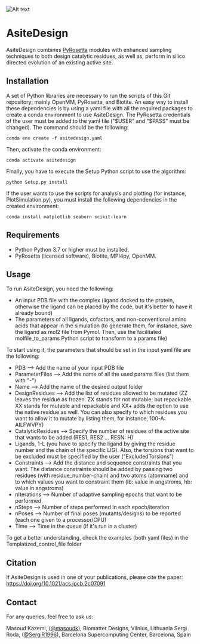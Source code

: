 ![Alt text](Templatized_control_file/TOC.png)

# AsiteDesign

AsiteDesign combines [PyRosetta](http://www.pyrosetta.org/) modules with enhanced sampling techniques to both design catalytic residues, as well as, perform in silico directed evolution of an existing active site.

## Installation

A set of Python libraries are necessary to run the scripts of this Git repository; mainly OpenMM, PyRosetta, and Biotite. An easy way to install these dependencies is by using a yaml file with all the required packages to create a conda environment to use AsiteDesign. The PyRosetta credentials of the user must be added to the yaml file ("$USER" and "$PASS" must be changed). The command should be the following:

```
conda env create -f asitedesign.yaml 
```

Then, activate the conda environment:

```
conda activate asitedesign
```

Finally, you have to execute the Setup Python script to use the algorithm:

```
python Setup.py install
```

If the user wants to use the scripts for analysis and plotting (for instance, PlotSimulation.py), you must install the following dependencies in the created environment:

```
conda install matplotlib seaborn scikit-learn
```

## Requirements

* Python Python 3.7 or higher must be installed.
* PyRosetta (licensed software), Biotite, MPI4py, OpenMM.

## Usage

To run AsiteDesign, you need the following:

* An input PDB file with the complex (ligand docked to the protein, otherwise the ligand can be placed by the code, but it's better to have it already bound)
* The parameters of all ligands, cofactors, and non-conventional amino acids that appear in the simulation (to generate them, for instance, save the ligand as mol2 file from Pymol. Then, use the facilitated molfile\_to\_params Python script to transform to a params file)

To start using it, the parameters that should be set in the input yaml file are the following:

* PDB --> Add the name of your input PDB file
* ParameterFiles --> Add the name of all the used params files (list them with "-")
* Name --> Add the name of the desired output folder
* DesignResidues --> Add the list of residues allowed to be mutated (ZZ leaves the residue as frozen. ZX stands for not mutable, but repackable. XX stands for mutable and repackable and XX+ adds the option to use the native residue as well. You can also specify to which residues you want to allow it to mutate by listing them, for instance, 100-A: AILFWVPY)
* CatalyticResidues --> Specify the number of residues of the active site that wants to be added (RES1, RES2 ... RESN: H)
* Ligands, 1-L (you have to specify the ligand by giving the residue number and the chain of the specific LIG). Also, the torsions that want to be excluded must be specified by the user ("ExcludedTorsions")
* Constraints --> Add the distance and sequence constraints that you want. The distance constraints should be added by passing two residues (with residue\_number-chain) and two atoms (atomname) and to which values you want to constraint them (lb: value in angstroms, hb: value in angstroms)
* nIterations --> Number of adaptive sampling epochs that want to be performed
* nSteps --> Number of steps performed in each epoch/iteration
* nPoses --> Number of final poses (mutants/designs) to be reported (each one given to a processor/CPU)
* Time --> Time in the queue (if it's run in a cluster)
	
To get a better understanding, check the examples (both yaml files) in the Templatized\_control\_file folder

## Citation

If AsiteDesign is used in one of your publications, please cite the paper: https://doi.org/10.1021/acs.jpcb.2c07091

## Contact

For any queries, feel free to ask us:

Masoud Kazemi, ([@masoudk](https://github.com/masoudk)), Biomatter Designs, Vilnius, Lithuania
Sergi Roda, ([@SergiR1996](https://github.com/SergiR1996)), Barcelona Supercomputing Center, Barcelona, Spain
